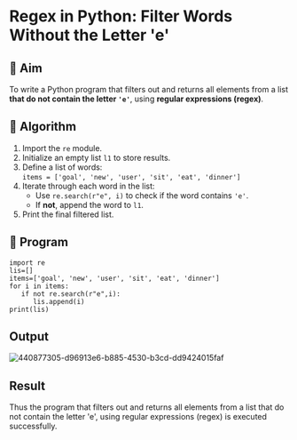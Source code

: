 # Regex in Python: Filter Words Without the Letter 'e'

## 🎯 Aim
To write a Python program that filters out and returns all elements from a list **that do not contain the letter `'e'`**, using **regular expressions (regex)**.

## 🧠 Algorithm
1. Import the `re` module.
2. Initialize an empty list `l1` to store results.
3. Define a list of words:  
   `items = ['goal', 'new', 'user', 'sit', 'eat', 'dinner']`
4. Iterate through each word in the list:
   - Use `re.search(r"e", i)` to check if the word contains `'e'`.
   - If **not**, append the word to `l1`.
5. Print the final filtered list.

## 🧾 Program
```
import re
lis=[] 
items=['goal', 'new', 'user', 'sit', 'eat', 'dinner']
for i in items: 
   if not re.search(r"e",i): 
      lis.append(i) 
print(lis)
```
## Output
![440877305-d96913e6-b885-4530-b3cd-dd9424015faf](https://github.com/user-attachments/assets/5bc39b53-6a1b-4792-89ab-878e570085f1)

## Result
Thus the program that filters out and returns all elements from a list that do not contain the letter 'e', using regular expressions (regex) is executed successfully.

